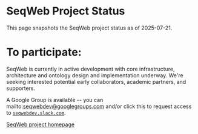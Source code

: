 # SeqWeb Project Status
This page snapshots the SeqWeb project status as of 2025-07-21.

# To participate:

SeqWeb is currently in active development with core infrastructure, architecture and ontology design and implementation underway.  We're seeking interested potential early collaborators, academic partners, and supporters.  

A Google Group is available -- you can mailto:seqwebdev@googlegroups.com and/or click this to request access to [`seqwebdev.slack.com`](https://forms.gle/Frxtt5aR2b4VZSEt7).


[SeqWeb project homepage](https://www.seqweb.org/)
